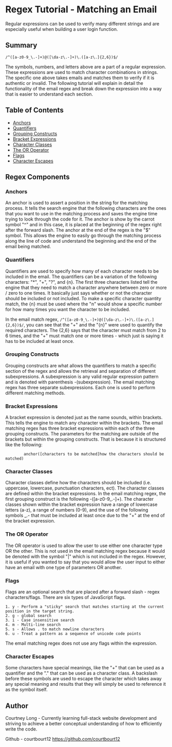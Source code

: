 # Regex Tutorial - Matching an Email

Regular expressions can be used to verify many different strings and are especially useful when building a user login function. 
## Summary

`/^([a-z0-9_\.-]+)@([\da-z\.-]+)\.([a-z\.]{2,6})$/`

The symbols, numbers, and letters above are a part of a regular expression.  These expressions are used to match character combinations in strings.  The specific one above takes emails and matches them to verify if it is authentic or invalid.  The following tutorial will explain in detail the functionality of the email regex and break down the expression into a way that is easier to understand each section.

## Table of Contents

- [Anchors](#anchors)
- [Quantifiers](#quantifiers)
- [Grouping Constructs](#grouping-constructs)
- [Bracket Expressions](#bracket-expressions)
- [Character Classes](#character-classes)
- [The OR Operator](#the-or-operator)
- [Flags](#flags)
- [Character Escapes](#character-escapes)

## Regex Components

### Anchors
An anchor is used to assert a position in the string for the matching process.  It tells the search engine that the following characters are the ones that you want to use in the matching process and saves the engine time trying to look through the code for it.  The anchor is show by the carrot symbol "^" and in this case, it is placed at the beginning of the regex right after the forward slash.  The anchor at the end of the regex is the "$" symbol.  This allows the engine to easily go through the matching process along the line of code and understand the beginning and the end of the email being matched.
### Quantifiers
Quantifiers are used to specify how many of each character needs to be included in the email.  The quantifiers can be a variation of the following characters: "*", "+", "?", and {n}.  The first three characters listed tell the engine that they need to match a character anywhere between zero or more / zero to one times.  It basically just says whether or not the character should be included or not included.  To make a specific character quantity match, the {n} must be used where the "n" would show a specific number for how many times you want the character to be included.

In the email match regex, `/^([a-z0-9_\.-]+)@([\da-z\.-]+)\.([a-z\.]{2,6})$/`, you can see that the "+" and the "{n}" were used to quantify the required characters.  The {2,6} says that the character must match from 2 to 6 times, and the "+" must match one or more times - which just is saying it has to be included at least once.
### Grouping Constructs

Grouping constructs are what allows the quantifiers to match a specific section of the regex and allows the retrieval and separation of different subexpressions.  A subexpression is any valid regular expression pattern and is denoted with parenthesis -(subexpression).  The email matching regex has three separate subexpressions.  Each one is used to perform different matching methods.

### Bracket Expressions
A bracket expression is denoted just as the name sounds, within brackets.  This tells the engine to match any character within the brackets.  The email matching regex has three bracket expressions within each of the three grouping constructs.  The parameters for the matching are outside of the brackets but within the grouping constructs.  That is because it is structured like the following: 

            anchor([characters to be matched]how the characters should be matched)

### Character Classes
Character classes define how the characters should be included (i.e. uppercase, lowercase, punctuation characters, ect).  The character classes are defined within the bracket expressions.  In the email matching regex, the first grouping construct is the following -([a-z0-9_\.-]+). The character classes shown within the bracket expression have a range of lowercase letters (a-z), a range of numbers (0-9), and the use of the following symbols _\.- that must be included at least once due to the "+" at the end of the bracket expression.
### The OR Operator
The OR operator is used to allow the user to use either one character type OR the other.  This is not used in the email matching regex because it would be denoted with the symbol "|" which is not included in the regex.  However, it is useful if you wanted to say that you would allow the user input to either have an email with one type of parameters OR another.
### Flags
Flags are an optional search that are placed after a forward slash - regex characters/flags.  There are six types of JavaScript flags.

    1. y - Perform a "sticky" search that matches starting at the current position in the target string.
    2. g - global search
    3. i - Case insensitive search
    4. m - Multi-line search
    5. s - Allows . to match newline characters
    6. u - Treat a pattern as a sequence of unicode code points

The email matching regex does not use any flags within the expression.


### Character Escapes
Some characters have special meanings, like the "+" that can be used as a quantifier and the "." that can be used as a character class.  A backslash before these symbols are used to escape the character which takes away any special meaning and results that they will simply be used to reference it as the symbol itself.
## Author

Courtney Long - Currently learning full-stack website development and striving to achieve a better conceptual understanding of how to efficiently write the code.

Github - courtbourt12
https://github.com/courtbourt12
